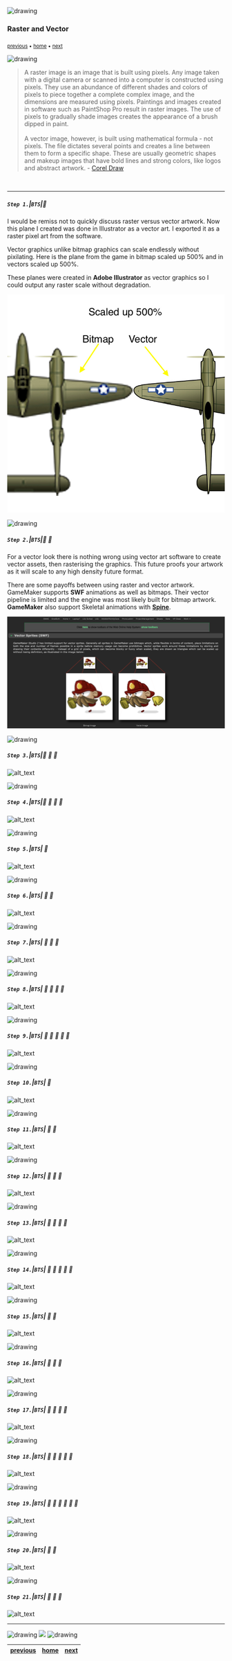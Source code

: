 <img src="https://via.placeholder.com/1000x4/45D7CA/45D7CA" alt="drawing" height="4px"/>

### Raster and Vector

<sub>[previous](../handling-gif/README.md#user-content-handling-gifs-and-other-formats) • [home](../README.md#user-content-gms2-background-tiles--sprites---table-of-contents) • [next](../background-tile/README.md#user-content-background-and-single-tile)</sub>

<img src="https://via.placeholder.com/1000x4/45D7CA/45D7CA" alt="drawing" height="4px"/>

> A raster image is an image that is built using pixels. Any image taken with a digital camera or scanned into a computer is constructed using pixels. They use an abundance of different shades and colors of pixels to piece together a complete complex image, and the dimensions are measured using pixels. Paintings and images created in software such as PaintShop Pro result in raster images. The use of pixels to gradually shade images creates the appearance of a brush dipped in paint.<br><br>A vector image, however, is built using mathematical formula - not pixels. The file dictates several points and creates a line between them to form a specific shape. These are usually geometric shapes and makeup images that have bold lines and strong colors, like logos and abstract artwork. - [Corel Draw](https://www.coreldraw.com/en/tips/vector-images/raster-vs-vector/) 
<br>

---


##### `Step 1.`\|`BTS`|:small_blue_diamond:

I would be remiss not to quickly discuss raster versus vector artwork.  Now this plane I created was done in Illustrator as a vector art.  I exported it as a raster pixel art from the software.

Vector graphics unlike bitmap graphics can scale endlessly without pixilating. Here is the plane from the game in bitmap scaled up 500% and in vectors scaled up 500%.

These planes were created in **Adobe Illustrator** as vector graphics so I could output any raster scale without degradation.

![Zoomed in plane scaled up, one is a vector graphics the other is raster](images/PlaneBitmapAndVector.jpg)

<img src="https://via.placeholder.com/500x2/45D7CA/45D7CA" alt="drawing" height="2px" alt = ""/>

##### `Step 2.`\|`BTS`|:small_blue_diamond: :small_blue_diamond: 

For a vector look there is nothing wrong using vector art software to create vector assets, then rasterising the graphics. This future proofs your artwork as it will scale to any high density future format.

There are some payoffs between using raster and vector artwork. GameMaker supports **SWF** animations as well as bitmaps. Their vector pipeline is limited and the engine was most likely built for bitmap artwork. **GameMaker** also support Skeletal animations with **[Spine](https://docs2.yoyogames.com/source/_build/1_overview/3_additional_information/importing_non_bitmap_sprites.html)**.

![swf support on gamemakers website](images/swfGameMaker.png)

<img src="https://via.placeholder.com/500x2/45D7CA/45D7CA" alt="drawing" height="2px" alt = ""/>

##### `Step 3.`\|`BTS`|:small_blue_diamond: :small_blue_diamond: :small_blue_diamond:

![alt_text](images/.png)

<img src="https://via.placeholder.com/500x2/45D7CA/45D7CA" alt="drawing" height="2px" alt = ""/>

##### `Step 4.`\|`BTS`|:small_blue_diamond: :small_blue_diamond: :small_blue_diamond: :small_blue_diamond:

![alt_text](images/.png)

<img src="https://via.placeholder.com/500x2/45D7CA/45D7CA" alt="drawing" height="2px" alt = ""/>

##### `Step 5.`\|`BTS`| :small_orange_diamond:

![alt_text](images/.png)

<img src="https://via.placeholder.com/500x2/45D7CA/45D7CA" alt="drawing" height="2px" alt = ""/>

##### `Step 6.`\|`BTS`| :small_orange_diamond: :small_blue_diamond:

![alt_text](images/.png)

<img src="https://via.placeholder.com/500x2/45D7CA/45D7CA" alt="drawing" height="2px" alt = ""/>

##### `Step 7.`\|`BTS`| :small_orange_diamond: :small_blue_diamond: :small_blue_diamond:

![alt_text](images/.png)

<img src="https://via.placeholder.com/500x2/45D7CA/45D7CA" alt="drawing" height="2px" alt = ""/>

##### `Step 8.`\|`BTS`| :small_orange_diamond: :small_blue_diamond: :small_blue_diamond: :small_blue_diamond:

![alt_text](images/.png)

<img src="https://via.placeholder.com/500x2/45D7CA/45D7CA" alt="drawing" height="2px" alt = ""/>

##### `Step 9.`\|`BTS`| :small_orange_diamond: :small_blue_diamond: :small_blue_diamond: :small_blue_diamond: :small_blue_diamond:

![alt_text](images/.png)

<img src="https://via.placeholder.com/500x2/45D7CA/45D7CA" alt="drawing" height="2px" alt = ""/>

##### `Step 10.`\|`BTS`| :large_blue_diamond:

![alt_text](images/.png)

<img src="https://via.placeholder.com/500x2/45D7CA/45D7CA" alt="drawing" height="2px" alt = ""/>

##### `Step 11.`\|`BTS`| :large_blue_diamond: :small_blue_diamond: 

![alt_text](images/.png)

<img src="https://via.placeholder.com/500x2/45D7CA/45D7CA" alt="drawing" height="2px" alt = ""/>


##### `Step 12.`\|`BTS`| :large_blue_diamond: :small_blue_diamond: :small_blue_diamond: 

![alt_text](images/.png)

<img src="https://via.placeholder.com/500x2/45D7CA/45D7CA" alt="drawing" height="2px" alt = ""/>

##### `Step 13.`\|`BTS`| :large_blue_diamond: :small_blue_diamond: :small_blue_diamond:  :small_blue_diamond: 

![alt_text](images/.png)

<img src="https://via.placeholder.com/500x2/45D7CA/45D7CA" alt="drawing" height="2px" alt = ""/>

##### `Step 14.`\|`BTS`| :large_blue_diamond: :small_blue_diamond: :small_blue_diamond: :small_blue_diamond:  :small_blue_diamond: 

![alt_text](images/.png)

<img src="https://via.placeholder.com/500x2/45D7CA/45D7CA" alt="drawing" height="2px" alt = ""/>

##### `Step 15.`\|`BTS`| :large_blue_diamond: :small_orange_diamond: 

![alt_text](images/.png)

<img src="https://via.placeholder.com/500x2/45D7CA/45D7CA" alt="drawing" height="2px" alt = ""/>

##### `Step 16.`\|`BTS`| :large_blue_diamond: :small_orange_diamond:   :small_blue_diamond: 

![alt_text](images/.png)

<img src="https://via.placeholder.com/500x2/45D7CA/45D7CA" alt="drawing" height="2px" alt = ""/>

##### `Step 17.`\|`BTS`| :large_blue_diamond: :small_orange_diamond: :small_blue_diamond: :small_blue_diamond:

![alt_text](images/.png)

<img src="https://via.placeholder.com/500x2/45D7CA/45D7CA" alt="drawing" height="2px" alt = ""/>

##### `Step 18.`\|`BTS`| :large_blue_diamond: :small_orange_diamond: :small_blue_diamond: :small_blue_diamond: :small_blue_diamond:

![alt_text](images/.png)

<img src="https://via.placeholder.com/500x2/45D7CA/45D7CA" alt="drawing" height="2px" alt = ""/>

##### `Step 19.`\|`BTS`| :large_blue_diamond: :small_orange_diamond: :small_blue_diamond: :small_blue_diamond: :small_blue_diamond: :small_blue_diamond:

![alt_text](images/.png)

<img src="https://via.placeholder.com/500x2/45D7CA/45D7CA" alt="drawing" height="2px" alt = ""/>

##### `Step 20.`\|`BTS`| :large_blue_diamond: :large_blue_diamond:

![alt_text](images/.png)

<img src="https://via.placeholder.com/500x2/45D7CA/45D7CA" alt="drawing" height="2px" alt = ""/>

##### `Step 21.`\|`BTS`| :large_blue_diamond: :large_blue_diamond: :small_blue_diamond:

![alt_text](images/.png)

___


<img src="https://via.placeholder.com/1000x4/dba81a/dba81a" alt="drawing" height="4px" alt = ""/>

<img src="https://via.placeholder.com/1000x100/45D7CA/000000/?text=Next Up - Background and Single Tile">

<img src="https://via.placeholder.com/1000x4/dba81a/dba81a" alt="drawing" height="4px" alt = ""/>

| [previous](../handling-gif/README.md#user-content-handling-gifs-and-other-formats)| [home](../README.md#user-content-gms2-background-tiles--sprites---table-of-contents) | [next](../background-tile/README.md#user-content-background-and-single-tile)|
|---|---|---|
